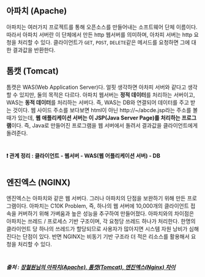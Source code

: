 ## 아파치 (Apache)
아파치는 여러가지 프로젝트를 통해 오픈소스를 만들어내는 소프트웨어 단체 이름이다.
따라서 아파치 서버란 이 단체에서 만든 http 웹서버를 의미하며, 아차피 서버는 http 요청을 처리할 수 있다.
클라이언트가 `GET`, `POST`, `DELETE`같은 메서드를 요청하면 그에 대한 결과값을 반환한다.
  
## 톰캣 (Tomcat)
톰캣은 WAS(Web Application Server)다. 얼핏 생각하면 아차피 서버와 같다고 생각할 수 있지만, 둘의 목적은 다르다.
아파치 웹서버는 **정적 데이터**를 처리하는 서버이고, WAS는 **동적 데이터**를 처리하는 서버다. 
즉, WAS는 DB와 연결되어 데이터를 주고 받는 것이다. 웹 사이드 주소를 보다보면 html이 아닌 http://~/abcde.jsp라는 주소를 볼 때가 있는데, **웹 애플리케이션 서버는 이 JSP(Java Server Page)를 처리하는 프로그램**이다. 즉, Java로 만들어진 프로그램을 웹 서버에서 돌려서 결과값을 클라이언트에게 돌려준다.
  
#
#### ❗️ 관계 정리 : 클라이언트 - 웹서버 - WAS(웹 어플리케이션 서버) - DB
#
  
## 엔진엑스 (NGINX)
엔진엑스는 아파치와 같은 웹 서버다. 그러나 아파치의 단점을 보완하기 위해 만든 프로그램이다.
아파치는 C10K Problem, 즉, 하나의 웹 서버에 10,000개의 클라이언트 접속을 커버하기 위해 가벼움과 높은 성능을 추구하여 만들어졌다. 아파치와의 차이점은 아파치는 쓰레드 / 프로세스 기반 구조이며, 각 요청당 쓰레드 하나가 처리한다.
한명의 클라이언트 당 하나의 쓰레드가 할당되므로 사용자가 많아지면 시스템 자원 낭비가 심해진다는 단점이 있다.
반면 NGINX는 비동기 기반 구조라 더 적은 리소스를 활용해서 요청을 처리할 수 있다.
  
#
##### 출처 : [장철원님의 아파치(Apache), 톰캣(Tomcat), 엔진엑스(Nginx) 차이](https://losskatsu.github.io/it-infra/webserver/#웹서버-아파치apache-톰캣tomcat-엔진엑스nginx-차이) 
